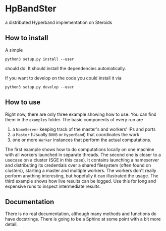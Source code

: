 # HpBandSter
a distributed Hyperband implementation on Steroids

## How to install

A simple
```
python3 setup.py install --user
```
should do. It should install the dependencies automatically.


If you want to develop on the code you could install it via

```
python3 setup.py develop --user
```


## How to use

Right now, there are only three example showing how to use. You can find them in the `examples` folder.
The basic components of every run are
1. a `NameServer` keeping track of the master's and workers' IPs and ports
2. a `Master` (Usually `BOHB` or `HyperBand`) that coordinates the work
3. one or more `Worker` instances that perform the actual computations.

The first example shows how to do computations locally on one machine with all workers launched in separate threads.
The second one is closer to a usecase on a cluster (SGE in this case).
It contains launching a nameserver and distributing its credentials over a shared filesystem (often found on clusters),
starting a master and multiple workers. The workers don't really perform anything interesting, but hopefully it can
illustrated the usage.
The third example shows how live results can be logged. Use this for long and expensive runs to inspect intermediate results.

## Documentation

There is no real documentation, although many methods and functions do have docstrings.
There is going to be a Sphinx at some point with a bit more detail.
